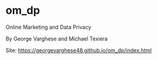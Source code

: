 # om_dp
Online Marketing and Data Privacy

By George Varghese and Michael Texiera

Site: https://georgevarghese48.github.io/om_dp/index.html

